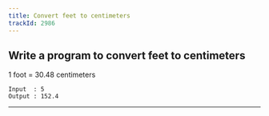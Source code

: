 ```yaml
---
title: Convert feet to centimeters
trackId: 2986
---
```


## Write a program to convert feet to centimeters

1 foot = 30.48 centimeters

```
Input  : 5
Output : 152.4
```

---
